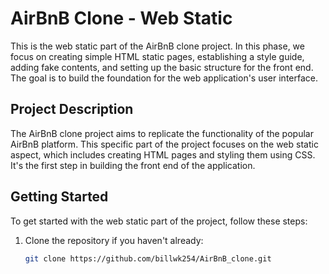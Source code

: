 # AirBnB Clone - Web Static

This is the web static part of the AirBnB clone project. In this phase, we focus on creating simple HTML static pages, establishing a style guide, adding fake contents, and setting up the basic structure for the front end. The goal is to build the foundation for the web application's user interface.

## Project Description

The AirBnB clone project aims to replicate the functionality of the popular AirBnB platform. This specific part of the project focuses on the web static aspect, which includes creating HTML pages and styling them using CSS. It's the first step in building the front end of the application.

## Getting Started

To get started with the web static part of the project, follow these steps:

1. Clone the repository if you haven't already:

   ```bash
   git clone https://github.com/billwk254/AirBnB_clone.git
